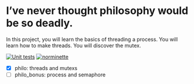 # I’ve never thought philosophy would be so deadly.

In this project, you will learn the basics of threading a process. You will learn how to make threads. You will discover the mutex.


[![Unit tests](https://github.com/tmatis/philosopher/actions/workflows/test.yml/badge.svg)](https://github.com/tmatis/philosopher/actions/workflows/test.yml) [![norminette](https://github.com/tmatis/philosopher/actions/workflows/norm.yml/badge.svg)](https://github.com/tmatis/philosopher/actions/workflows/norm.yml)

 - [x] philo: threads and mutexs
 - [ ]  philo_bonus: process and semaphore
